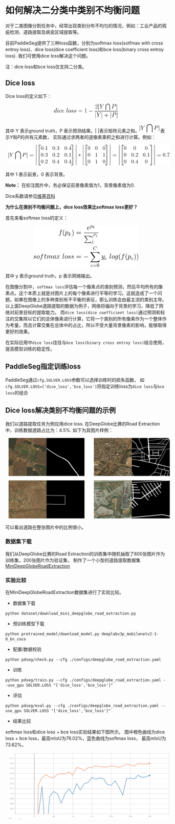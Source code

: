 # 如何解决二分类中类别不均衡问题
对于二类图像分割任务中，经常出现类别分布不均匀的情况，例如：工业产品的瑕疵检测、道路提取及病变区域提取等。

目前PaddleSeg提供了三种loss函数，分别为softmax loss(sotfmax with cross entroy loss)、dice loss(dice coefficient loss)和bce loss(binary cross entroy loss). 我们可使用dice loss解决这个问题。

注：dice loss和bce loss仅支持二分类。

## Dice loss
Dice loss的定义如下：

<p align="center">
  <img src="./imgs/dice.png" hspace='10' height="46" width="200"/> <br />
 </p>


其中 Y 表示ground truth，P 表示预测结果。| |表示矩阵元素之和。![](./imgs/dice2.png) 表示*Y*和*P*的共有元素数，
实际通过求两者的逐像素乘积之和进行计算。例如：

<p align="center">
  <img src="./imgs/dice3.png" hspace='10' /> <br />
 </p>

其中 1 表示前景，0 表示背景。

**Note：** 在标注图片中，务必保证前景像素值为1，背景像素值为0.

Dice系数请参见[维基百科](https://zh.wikipedia.org/wiki/Dice%E7%B3%BB%E6%95%B0)

**为什么在类别不均衡问题上，dice loss效果比softmax loss更好？**

首先来看softmax loss的定义：

<p align="center">
  <img src="./imgs/softmax_loss.png"  height="130" /> <br />
 </p>
 
其中 y 表示ground truth，p 表示网络输出。

在图像分割中，`softmax loss`评估每一个像素点的类别预测，然后平均所有的像素点。这个本质上就是对图片上的每个像素进行平等的学习。这就造成了一个问题，如果在图像上的多种类别有不平衡的表征，那么训练会由最主流的类别主导。以上面DeepGlobe道路提取的数据为例子，网络将偏向于背景的学习，降低了网络对前景目标的提取能力。
而`dice loss(dice coefficient loss)`通过预测和标注的交集除以它们的总体像素进行计算，它将一个类别的所有像素作为一个整体作为考量，而且计算交集在总体中的占比，所以不受大量背景像素的影响，能够取得更好的效果。

在实际应用中`dice loss`往往与`bce loss(binary cross entroy loss)`结合使用，提高模型训练的稳定性。


## PaddleSeg指定训练loss

PaddleSeg通过`cfg.SOLVER.LOSS`参数可以选择训练时的损失函数，
如`cfg.SOLVER.LOSS=['dice_loss','bce_loss']`将指定训练loss为`dice loss`与`bce loss`的组合

## Dice loss解决类别不均衡问题的示例

我们以道路提取任务为例应用dice loss. 
在DeepGlobe比赛的Road Extraction中，训练数据道路占比为：4.5%. 如下为其图片样例：
<p align="center">
  <img src="./imgs/deepglobe.png" hspace='10'/> <br />
 </p>
可以看出道路在整张图片中的比例很小。
 
### 数据集下载
我们从DeepGlobe比赛的Road Extraction的训练集中随机抽取了800张图片作为训练集，200张图片作为验证集，
制作了一个小型的道路提取数据集[MiniDeepGlobeRoadExtraction](https://paddleseg.bj.bcebos.com/dataset/MiniDeepGlobeRoadExtraction.zip)

### 实验比较

在MiniDeepGlobeRoadExtraction数据集进行了实验比较。

* 数据集下载
```shell
python dataset/download_mini_deepglobe_road_extraction.py
```

* 预训练模型下载
```shell
python pretrained_model/download_model.py deeplabv3p_mobilenetv2-1-0_bn_coco
```
* 配置/数据校验
```shell
python pdseg/check.py --cfg ./configs/deepglobe_road_extraction.yaml
```

* 训练
```shell
python pdseg/train.py --cfg ./configs/deepglobe_road_extraction.yaml --use_gpu SOLVER.LOSS "['dice_loss','bce_loss']"

```

* 评估
```
python pdseg/eval.py --cfg ./configs/deepglobe_road_extraction.yaml --use_gpu SOLVER.LOSS "['dice_loss','bce_loss']"

```

* 结果比较

softmax loss和dice loss + bce loss实验结果如下图所示。
图中橙色曲线为dice loss + bce loss，最高mIoU为76.02%，蓝色曲线为softmax loss， 最高mIoU为73.62%。
<p align="center">
  <img src="./imgs/loss_comparison.png" hspace='10' height="208" width="516"/> <br />
 </p>


